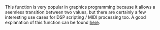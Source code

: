 This function is very popular in graphics programming because it allows a seemless transition between two values, but there are certainly a few interesting use cases for DSP scripting / MIDI processing too. A good explanation of this function can be found [here](https://thebookofshaders.com/glossary/?search=smoothstep).



